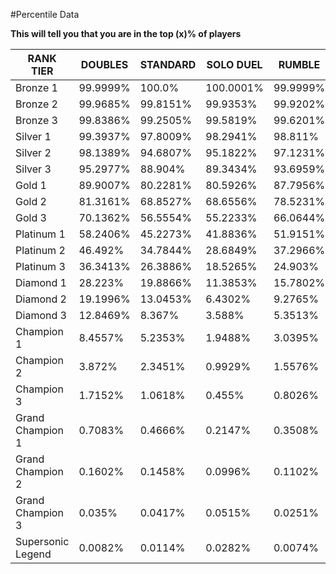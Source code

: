 #Percentile Data

**This will tell you that you are in the top (x)% of players**

|RANK TIER|DOUBLES|STANDARD|SOLO DUEL|RUMBLE|DROPSHOT|HOOPS|SNOW DAY|TOURNAMENT|
|---|---|---|---|---|---|---|---|---|
Bronze 1|99.9999%|100.0%|100.0001%|99.9999%|100.0%|100.0%|99.9999%|100.0001%
Bronze 2|99.9685%|99.8151%|99.9353%|99.9202%|99.8328%|99.9765%|99.55%|99.8065%
Bronze 3|99.8386%|99.2505%|99.5819%|99.6201%|99.2793%|99.8785%|98.5297%|99.2852%
Silver 1|99.3937%|97.8009%|98.2941%|98.811%|97.7229%|99.4621%|96.163%|98.1493%
Silver 2|98.1389%|94.6807%|95.1822%|97.1231%|94.1443%|98.3646%|92.4668%|95.9762%
Silver 3|95.2977%|88.904%|89.3434%|93.6959%|88.5835%|95.8902%|86.4718%|92.2435%
Gold 1|89.9007%|80.2281%|80.5926%|87.7956%|80.0287%|90.8687%|77.7885%|86.4594%
Gold 2|81.3161%|68.8527%|68.6556%|78.5231%|68.4669%|82.4352%|66.5118%|78.5174%
Gold 3|70.1362%|56.5554%|55.2233%|66.0644%|54.8806%|70.5962%|53.5752%|68.7878%
Platinum 1|58.2406%|45.2273%|41.8836%|51.9151%|41.047%|56.5836%|40.3719%|58.3353%
Platinum 2|46.492%|34.7844%|28.6849%|37.2966%|28.4726%|41.783%|28.3531%|48.0811%
Platinum 3|36.3413%|26.3886%|18.5265%|24.903%|18.5134%|28.7407%|18.826%|38.6314%
Diamond 1|28.223%|19.8866%|11.3853%|15.7802%|11.3065%|18.645%|11.6924%|30.3621%
Diamond 2|19.1996%|13.0453%|6.4302%|9.2765%|6.5096%|11.3792%|6.8014%|21.3221%
Diamond 3|12.8469%|8.367%|3.588%|5.3513%|3.5644%|6.7351%|3.7638%|14.4277%
Champion 1|8.4557%|5.2353%|1.9488%|3.0395%|1.8448%|3.8746%|1.9993%|9.319%
Champion 2|3.872%|2.3451%|0.9929%|1.5576%|0.8958%|2.1184%|1.0191%|4.3947%
Champion 3|1.7152%|1.0618%|0.455%|0.8026%|0.4207%|1.1419%|0.5192%|2.0044%
Grand Champion 1|0.7083%|0.4666%|0.2147%|0.3508%|0.1705%|0.5603%|0.2129%|0.8105%
Grand Champion 2|0.1602%|0.1458%|0.0996%|0.1102%|0.045%|0.1938%|0.0605%|0.2289%
Grand Champion 3|0.035%|0.0417%|0.0515%|0.0251%|0.0092%|0.0524%|0.0124%|0.0553%
Supersonic Legend|0.0082%|0.0114%|0.0282%|0.0074%|0.0035%|0.0264%|0.0062%|0.0103%